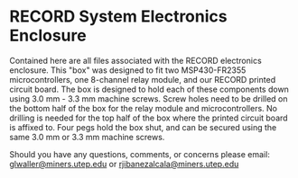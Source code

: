 # RECORD System Electronics Enclosure
Contained here are all files associated with the RECORD electronics enclosure. This "box" was designed to fit two MSP430-FR2355 microcontrollers, one 8-channel relay module, and our RECORD printed circuit board. The box is designed to hold each of these components down using 3.0 mm - 3.3 mm machine screws. Screw holes need to be drilled on the bottom half of the box for the relay module and microcontrollers. No drilling is needed for the top half of the box where the printed circuit board is affixed to. Four pegs hold the box shut, and can be secured using the same 3.0 mm or 3.3 mm machine screws.

Should you have any questions, comments, or concerns please email: glwaller@miners.utep.edu or rjibanezalcala@miners.utep.edu
